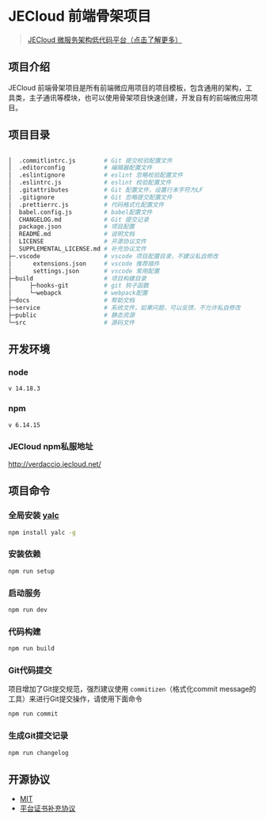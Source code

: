 # JECloud 前端骨架项目
> [JECloud 微服务架构低代码平台（点击了解更多）](https://gitee.com/ketr/jecloud.git)

## 项目介绍
JECloud 前端骨架项目是所有前端微应用项目的项目模板，包含通用的架构，工具类，主子通讯等模块，也可以使用骨架项目快速创建，开发自有的前端微应用项目。

## 项目目录

```bash

│  .commitlintrc.js        # Git 提交校验配置文件
│  .editorconfig           # 编辑器配置文件
│  .eslintignore           # eslint 忽略校验配置文件
│  .eslintrc.js            # eslint 校验配置文件
│  .gitattributes          # Git 配置文件，设置行末字符为LF
│  .gitignore              # Git 忽略提交配置文件
│  .prettierrc.js          # 代码格式化配置文件
│  babel.config.js         # babel配置文件
│  CHANGELOG.md            # Git 提交记录
│  package.json            # 项目配置
│  README.md               # 说明文档
│  LICENSE                 # 开源协议文件
│  SUPPLEMENTAL_LICENSE.md # 补充协议文件
├─.vscode                  # vscode 项目配置目录，不建议私自修改
│      extensions.json     # vscode 推荐插件
│      settings.json       # vscode 常用配置
├─build                    # 项目构建目录
│     ├─hooks-git          # git 钩子函数
│     └─webapck            # webpack配置
├─docs                     # 帮助文档
├─service                  # 系统文件，如果问题，可以反馈，不允许私自修改
├─public                   # 静态资源
└─src                      # 源码文件

```

## 开发环境
### node
`v 14.18.3`

### npm 
`v 6.14.15`

### JECloud npm私服地址
http://verdaccio.jecloud.net/



## 项目命令

### 全局安装 [yalc](./docs/Yalc%20使用说明.md)
```bash
npm install yalc -g
```

### 安装依赖
```bash
npm run setup
```

### 启动服务
```bash
npm run dev
```

### 代码构建
```bash
npm run build
```
### Git代码提交
项目增加了Git提交规范，强烈建议使用 `commitizen`（格式化commit message的工具）来进行Git提交操作，请使用下面命令

```bash
npm run commit
```

### 生成Git提交记录

```bash
npm run changelog
```


## 开源协议
- [MIT](./LICENSE)
- [平台证书补充协议](./SUPPLEMENTAL_LICENSE.md)
